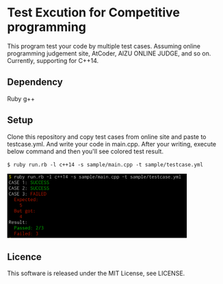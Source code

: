 # Test Excution for Competitive programming

This program test your code by multiple test cases.
Assuming online programming judgement site, AtCoder, AIZU ONLINE JUDGE, and so on.
Currently, supporting for C++14.

## Dependency

Ruby
g++

## Setup

Clone this repository and copy test cases from online site and paste to testcase.yml.
And write your code in main.cpp.
After your writing, execute below command and then you'll see colored test result.

```
$ ruby run.rb -l c++14 -s sample/main.cpp -t sample/testcase.yml
```

<img src="https://raw.githubusercontent.com/sh1nduu/CompetitiveProgrammingTester/master/misc/command.png " height="150">

## Licence

This software is released under the MIT License, see LICENSE.
